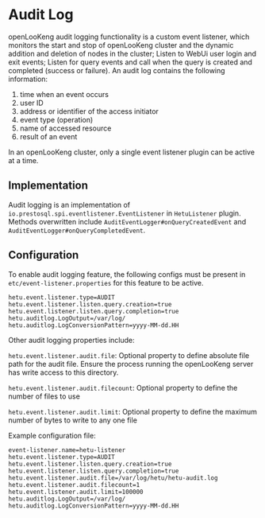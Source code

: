 # Audit Log

openLooKeng audit logging functionality is a custom event listener, which monitors the start and stop of openLooKeng cluster and the dynamic addition and deletion of nodes in the cluster; Listen to WebUi user login and exit events; Listen for query events and call when the query is created and completed (success or failure).
An audit log contains the following information:

1. time when an event occurs
2. user ID
3. address or identifier of the access initiator
4. event type (operation)
5. name of accessed resource
6. result of an event

In an openLooKeng cluster, only a single event listener plugin can be active at a time.

## Implementation

Audit logging is an implementation of `io.prestosql.spi.eventlistener.EventListener` in `HetuListener` plugin. Methods overwritten include `AuditEventLogger#onQueryCreatedEvent`
and `AuditEventLogger#onQueryCompletedEvent`.

## Configuration
To enable audit logging feature, the following configs must be present in `etc/event-listener.properties` for this feature to be active.

```
hetu.event.listener.type=AUDIT
hetu.event.listener.listen.query.creation=true
hetu.event.listener.listen.query.completion=true
hetu.auditlog.LogOutput=/var/log/
hetu.auditlog.LogConversionPattern=yyyy-MM-dd.HH
```

Other audit logging properties include: 

`hetu.event.listener.audit.file`: Optional property to define absolute file path for the audit file. Ensure the process running the openLooKeng server has write access to this directory.

`hetu.event.listener.audit.filecount`: Optional property to define the number of files to use

`hetu.event.listener.audit.limit`: Optional property to define the maximum number of bytes to write to any one file

Example configuration file:

``` properties
event-listener.name=hetu-listener
hetu.event.listener.type=AUDIT
hetu.event.listener.listen.query.creation=true
hetu.event.listener.listen.query.completion=true
hetu.event.listener.audit.file=/var/log/hetu/hetu-audit.log
hetu.event.listener.audit.filecount=1
hetu.event.listener.audit.limit=100000
hetu.auditlog.LogOutput=/var/log/
hetu.auditlog.LogConversionPattern=yyyy-MM-dd.HH
```
